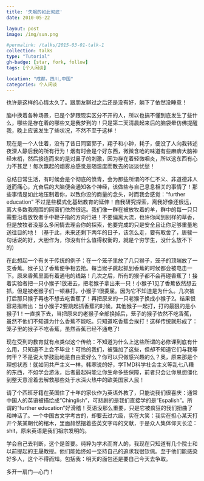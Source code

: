 ```yaml
---
title: '失眠的如此彻底'
date: 2010-05-22

layout: post
image: /img/sun.png

#permalink: /talks/2015-03-01-talk-1
collection: talks
type: "Tutorial"
gh-badge: [star, fork, follow]
tags: [个人闲谈]

location: "成都，四川,中国"
categories: 个人闲谈
---
```


也许是这样的心情太久了。跟朋友聊过之后还是没有好，躺下了依然没睡意！

脑中换着各种场景，已是个梦跟现实区分不开的人，所以也搞不懂到底发生了些什么，哪些是存在着的哪些又是我梦到的！只是第二天清晨起来后的脑袋晕仿佛提醒我，晚上应该发生了些状况，不然不至于这样！

现在是一个人住着，没有了昔日同窗郭子，翔子和小钟，耗子，便没了人向我转述夜深人静后我的所有行为！烟有时会是个好东西，微微含呛的味道有些麻痹大脑神经末梢，然后接连而来的是对鼻子的刺激，因为存在着轻微咽炎，所以这东西有心力不甚足！每次飘起的烟雾总感觉是随温度而散去的淡淡忧愁！

总结日常生活，有时候会是个彻底的愤青，会为那些所谓的不仁不义、非道德非人道而痛心，亢奋后的大脑便会通知各个神经，该做些与自己息息相关的事情了！那些事情是如此地压制着你，以致你没的商量的念头，时而我会感觉：“further education” 不过是些模式化基础教育的延伸！自我研究探索，离我好像还很远，离大多数我周围的同窗们依然很远。我们像一群在被放牧着的羊，群中的每一只只需要沿着放牧者手中鞭子指的方向行进！不要偏离大流，也许你闻到别样的草香，但是放牧者没那么多闲情去理会你的探索，他要完成的只是安全且让你足够重量地送往目的地！（基于此，未来还剩下两年的日子，该怎么走，要有取舍了，唐骏一句话说的好，大胆作为，你没有什么值得权衡的，就是个穷学生，没什么放不下的）

在此想起一个有关于传统的例子：在一个笼子里放了几只猴子，笼子的顶端放了一支香蕉。猴子见了香蕉便争相去抢。每当猴子跳起抓到香蕉的时候都会被电击一下。原来香蕉里面有着通电的线路！几次之后，所有的猴子都不会再碰香蕉了！接着实验者把一只小猴子1放进去，把老猴子拿出来一只！小猴子1见了香蕉依然想去抓，但是被老猴子们一顿暴打。小猴子1很委屈。因为它不知道是为什么。几次被打后那只猴子再也不想去吃香蕉了！再把原来的一只老猴子换成小猴子2。结果恨容易推断出：当小猴子2要跳起抓香蕉的时候，其他猴子一起打，打的最狠的是小猴子1！一直换下去，当把原来的老猴子全部换掉后，笼子的猴子依然不吃香蕉，虽然不他们不知道为什么香蕉不能吃。只知道吃香蕉会挨打！这样传统就形成了：笼子里的猴子不吃香蕉，虽然香蕉已经不通电了!

现在受到的教育就有点类似这个传统：不知道为什么上这些所谓的必修课到底有什么用，只知道不上会不毕业！可怜的我们，被强加了这些，但却不知道它们与我等何干？不是说大学鼓励地是自由爱好么？你可以只做感兴趣的么？奥，原来那是个理想状态！就如同共产主义一样。韩寒说的好，学TMD科学社会主义等乱七八糟的东西，不如学会游泳，后者最起码能让你生命多些保障，前者只会让你思想僵化到整天意淫着去解救那些处于水深火热中的欧美国家人民！

请了个西班牙籍在英国住了十年的家伙作为英语外教了，只能说我们很喜庆：通常中国人的英语被描绘成“Chinglish”，可悲剧的是我们直接学的是“Espalish”。所谓的“further education”好滑稽！英语没那么重要，只是它被疯狂的我们扭曲了和神话了。一个中国古文学考古的，却要去过六级，实在大笑：我实在担心某天打开个某某朝代的棺木，里面赫然摆着些英文字母的文献，于是众人集体仰天长泣：shit，原来英语是我们祖宗发明的。

学会自己去判断，这个是首要。纯粹为学术而育人的，我现在只知道有几个院士和以前提起的王晟教授。他们能始终如一坚持自己的追求我很钦佩。至于他们能感染好多人，这个不得而知。包括我：明天的面包还是要自己今天去争取。

多开一扇门—心门！<br>
